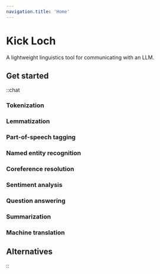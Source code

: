 ```yaml
---
navigation.title: 'Home'
---
```


# Kick Loch

A lightweight linguistics tool for communicating with an LLM.

## Get started

::chat
### Tokenization
### Lemmatization
### Part-of-speech tagging
### Named entity recognition
### Coreference resolution
### Sentiment analysis
### Question answering
### Summarization
### Machine translation

## Alternatives
::